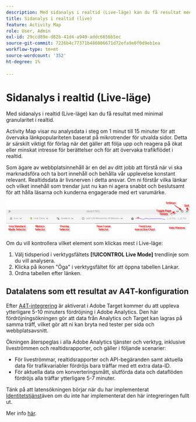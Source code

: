 ```yaml
---
description: Med sidanalys i realtid (Live-läge) kan du få resultat med minimal granularitet i realtid.
title: Sidanalys i realtid (live)
feature: Activity Map
role: User, Admin
exl-id: 29ccd89e-d82b-41d4-a940-addc6656b5ec
source-git-commit: 7226b4c77371b486006671d72efa9e0f0d9eb1ea
workflow-type: tm+mt
source-wordcount: '352'
ht-degree: 1%

---
```


# Sidanalys i realtid (Live-läge)

Med sidanalys i realtid (Live-läge) kan du få resultat med minimal granularitet i realtid.

Activity Map visar nu analysdata i steg om 1 minut till 15 minuter för att övervaka länkpopulariteten baserat på mikrotrender för utvalda sidor. Detta är särskilt viktigt för förlag när det gäller att följa upp och reagera på ökat eller minskat intresse för berättelser och för att övervaka trafikflödet i realtid.

Som ägare av webbplatsinnehåll är en del av ditt jobb att förstå när vi ska marknadsföra och ta bort innehåll och behålla vår upplevelse konstant relevant. Realtidsdata är livsnerven i detta ansvar. Om ni förstår vilka länkar och vilket innehåll som trendar just nu kan ni agera snabbt och beslutsamt för att hålla läsarna och kunderna engagerade med ert varumärke.

![](assets/live_mode.png)

<!-- 

Describe what you can do with the feature: - what is the data shown? why do I see trend lines everywhere? how do I choose a period in the trend? what do the overlays represent in live mode? how do you compute the gainers and losers overlays? what is the auto update mode?

 -->

Om du vill kontrollera vilket element som klickas mest i Live-läge:

1. Välj tidsperiod i verktygsfältets **[!UICONTROL Live Mode]** trendlinje som du vill analysera.
1. Klicka på ikonen &quot;Öga&quot; i verktygsfältet för att öppna tabellen Länkar.
1. Ordna tabellen efter länken.

## Datalatens som ett resultat av A4T-konfiguration

Efter [A4T-integrering](https://experienceleague.adobe.com/docs/target/using/integrate/a4t/a4t.html) är aktiverat i Adobe Target kommer du att uppleva ytterligare 5-10 minuters fördröjning i Adobe Analytics. Den här fördröjningsökningen gör att data från Analytics och Target kan lagras på samma träff, vilket gör att ni kan bryta ned tester per sida och webbplatsavsnitt.

Ökningen återspeglas i alla Adobe Analytics tjänster och verktyg, inklusive liveströmmen och realtidsrapporter, och gäller i följande scenarier:

* För liveströmmar, realtidsrapporter och API-begäranden samt aktuella data för trafikvariabler fördröjs bara träffar med ett extra data-ID.
* För aktuella data om konverteringsmått, slutförda data och dataflöden fördröjs alla träffar ytterligare 5-7 minuter.

Tänk på att latensökningen börjar när du har implementerat [Identitetstjänst](https://experienceleague.adobe.com/docs/id-service/using/home.html)även om du inte har implementerat den här integreringen fullt ut.

Mer info [här](/help/analyze/activity-map/activitymap-standard-live.md).
